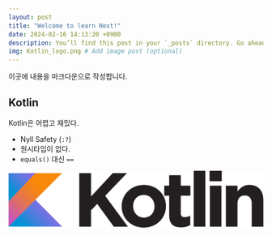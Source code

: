 ```yaml
---
layout: post
title: "Welcome to learn Next!"
date: 2024-02-16 14:13:20 +0900
description: You’ll find this post in your `_posts` directory. Go ahead and edit it and re-build the site to see your changes. # Add post description (optional)
img: Kotlin_logo.png # Add image post (optional)
---
```


이곳에 내용을 마크다운으로 작성합니다.

## Kotlin

Kotlin은 어렵고 재밌다.

- Nyll Safety (`:?`)
- 원시타입이 없다.
- `equals()` 대신 `==`

![Kotlin_logo](/assets/img/Kotlin_logo.png)